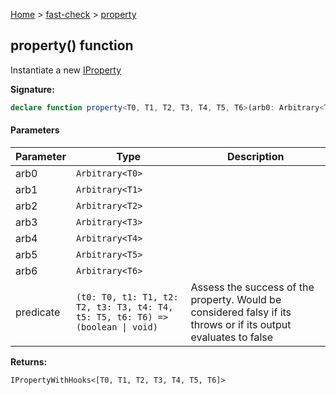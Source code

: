 [Home](/) &gt; [fast-check](../fast-check.md) &gt; [property](property_7.md)

## property() function

Instantiate a new [IProperty](IProperty.md)

<b>Signature:</b>

```typescript
declare function property<T0, T1, T2, T3, T4, T5, T6>(arb0: Arbitrary<T0>, arb1: Arbitrary<T1>, arb2: Arbitrary<T2>, arb3: Arbitrary<T3>, arb4: Arbitrary<T4>, arb5: Arbitrary<T5>, arb6: Arbitrary<T6>, predicate: (t0: T0, t1: T1, t2: T2, t3: T3, t4: T4, t5: T5, t6: T6) => (boolean | void)): IPropertyWithHooks<[T0, T1, T2, T3, T4, T5, T6]>;
```

#### Parameters

|  Parameter | Type | Description |
|  --- | --- | --- |
|  arb0 | <code>Arbitrary&lt;T0&gt;</code> |  |
|  arb1 | <code>Arbitrary&lt;T1&gt;</code> |  |
|  arb2 | <code>Arbitrary&lt;T2&gt;</code> |  |
|  arb3 | <code>Arbitrary&lt;T3&gt;</code> |  |
|  arb4 | <code>Arbitrary&lt;T4&gt;</code> |  |
|  arb5 | <code>Arbitrary&lt;T5&gt;</code> |  |
|  arb6 | <code>Arbitrary&lt;T6&gt;</code> |  |
|  predicate | <code>(t0: T0, t1: T1, t2: T2, t3: T3, t4: T4, t5: T5, t6: T6) =&gt; (boolean &#124; void)</code> | Assess the success of the property. Would be considered falsy if its throws or if its output evaluates to false |

<b>Returns:</b>

`IPropertyWithHooks<[T0, T1, T2, T3, T4, T5, T6]>`

